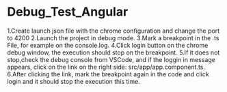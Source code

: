 # Debug_Test_Angular

1.Create launch json file with the chrome configuration and change the port to 4200
2.Launch the project in debug mode.
3.Mark a breakpoint in  the .ts File, for example on the console.log.
4.Click login button on the chrome debug window, the execution should stop on the breakpoint.
5.If it does not stop,check the debug console from VSCode, and if the loggin in message appears, click on the link on the right side: src/app/app.component.ts.
6.After clicking the link, mark the breakpoint again in the code and click login and it should stop the execution this time.

